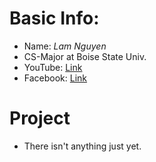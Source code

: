 # **Basic Info:**
* Name: *Lam Nguyen*
* CS-Major at Boise State Univ.
* YouTube: [Link](*https://www.youtube.com/channel/UC9-E9TM34yY9opG1Yz04Zlg*)
* Facebook: [Link](*https://www.facebook.com/xlk98*)

# **Project**
* There isn't anything just yet.
